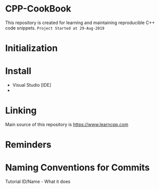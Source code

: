 # CPP-CookBook
This repository is created for learning and maintaining reproducible C++ code snippets. 
`Project Started at 29-Aug-2019`

# Initialization

# Install 
- Visual Studio [IDE]
- 

# Linking
Main source of this repository is 
https://www.learncpp.com 


# Reminders


# Naming Conventions for Commits
Tutorial ID/Name - What it does

